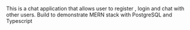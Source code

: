 This is a chat application that allows user to register , login and chat with other users. Build to demonstrate MERN stack with PostgreSQL and Typescript
